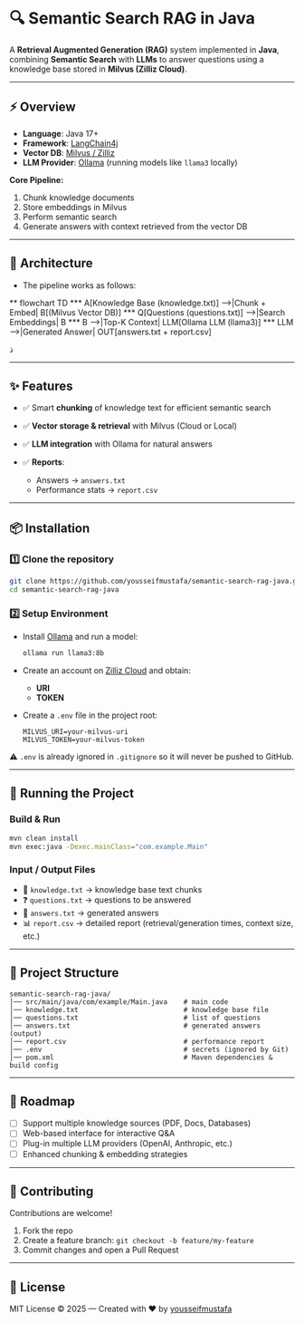 # 🔍 Semantic Search RAG in Java

A **Retrieval Augmented Generation (RAG)** system implemented in **Java**,  
combining **Semantic Search** with **LLMs** to answer questions using a knowledge base stored in **Milvus (Zilliz Cloud)**.

---

## ⚡ Overview
- **Language**: Java 17+  
- **Framework**: [LangChain4j](https://github.com/langchain4j/langchain4j)  
- **Vector DB**: [Milvus / Zilliz](https://zilliz.com/)  
- **LLM Provider**: [Ollama](https://ollama.ai/) (running models like `llama3` locally)  

**Core Pipeline:**
1. Chunk knowledge documents  
2. Store embeddings in Milvus  
3. Perform semantic search  
4. Generate answers with context retrieved from the vector DB  

---

## 🧩 Architecture

* The pipeline works as follows:

** flowchart TD
    *** A[Knowledge Base (knowledge.txt)] -->|Chunk + Embed| B[(Milvus Vector DB)]
    *** Q[Questions (questions.txt)] -->|Search Embeddings| B
    *** B -->|Top-K Context| LLM[Ollama LLM (llama3)]
    *** LLM -->|Generated Answer| OUT[answers.txt + report.csv]



ذ

---

## ✨ Features

* ✅ Smart **chunking** of knowledge text for efficient semantic search
* ✅ **Vector storage & retrieval** with Milvus (Cloud or Local)
* ✅ **LLM integration** with Ollama for natural answers
* ✅ **Reports**:

  * Answers → `answers.txt`
  * Performance stats → `report.csv`

---

## 📦 Installation

### 1️⃣ Clone the repository

```bash
git clone https://github.com/yousseifmustafa/semantic-search-rag-java.git
cd semantic-search-rag-java
```

### 2️⃣ Setup Environment

* Install [Ollama](https://ollama.ai/) and run a model:

  ```bash
  ollama run llama3:8b
  ```

* Create an account on [Zilliz Cloud](https://zilliz.com/) and obtain:

  * **URI**
  * **TOKEN**

* Create a `.env` file in the project root:

  ```env
  MILVUS_URI=your-milvus-uri
  MILVUS_TOKEN=your-milvus-token
  ```

⚠️ `.env` is already ignored in `.gitignore` so it will never be pushed to GitHub.

---

## 🚀 Running the Project

### Build & Run

```bash
mvn clean install
mvn exec:java -Dexec.mainClass="com.example.Main"
```

### Input / Output Files

* 📖 `knowledge.txt` → knowledge base text chunks
* ❓ `questions.txt` → questions to be answered
* 📝 `answers.txt` → generated answers
* 📊 `report.csv` → detailed report (retrieval/generation times, context size, etc.)

---

## 📂 Project Structure

```
semantic-search-rag-java/
│── src/main/java/com/example/Main.java    # main code
│── knowledge.txt                          # knowledge base file
│── questions.txt                          # list of questions
│── answers.txt                            # generated answers (output)
│── report.csv                             # performance report
│── .env                                   # secrets (ignored by Git)
│── pom.xml                                # Maven dependencies & build config
```

---

## 🌟 Roadmap

* [ ] Support multiple knowledge sources (PDF, Docs, Databases)
* [ ] Web-based interface for interactive Q\&A
* [ ] Plug-in multiple LLM providers (OpenAI, Anthropic, etc.)
* [ ] Enhanced chunking & embedding strategies

---

## 🤝 Contributing

Contributions are welcome!

1. Fork the repo
2. Create a feature branch: `git checkout -b feature/my-feature`
3. Commit changes and open a Pull Request

---

## 📜 License

MIT License © 2025 — Created with ❤️ by [yousseifmustafa](https://github.com/yousseifmustafa)

